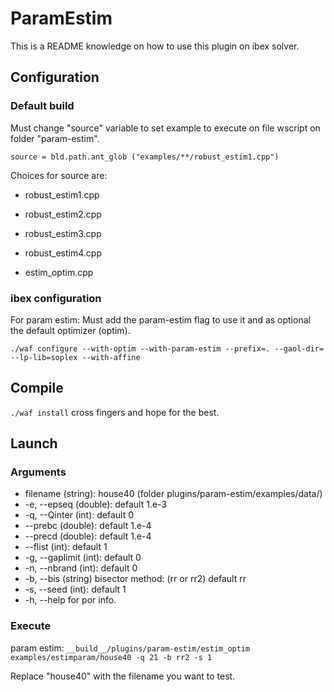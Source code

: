 ParamEstim
======
This is a README  knowledge on how to use this plugin on ibex solver.


## Configuration

### Default build

Must change "source" variable to set example to execute on file wscript on folder "param-estim".

`source = bld.path.ant_glob ("examples/**/robust_estim1.cpp")`

Choices for source are:

* robust_estim1.cpp

* robust_estim2.cpp

* robust_estim3.cpp

* robust_estim4.cpp

* estim_optim.cpp

### ibex configuration

For param estim: Must add the param-estim flag to use it and as optional the default optimizer (optim).

`./waf configure --with-optim --with-param-estim --prefix=. --gaol-dir= --lp-lib=soplex --with-affine`

## Compile

`./waf install` cross fingers and hope for the best.

## Launch

### Arguments

* filename (string): house40 (folder plugins/param-estim/examples/data/)
* -e, --epseq (double): default 1.e-3
* -q, --Qinter (int): default 0
* --prebc (double): default 1.e-4
* --precd (double): default 1.e-4
* --flist (int): default 1
* -g, --gaplimit (int): default 0 
* -n, --nbrand (int): default 0
* -b, --bis (string) bisector method: (rr or rr2) default rr
* -s, --seed (int): default 1
* -h, --help for por info.

### Execute

param estim:
`__build__/plugins/param-estim/estim_optim examples/estimparam/house40 -q 21 -b rr2 -s 1`

Replace "house40" with the filename you want to test.

